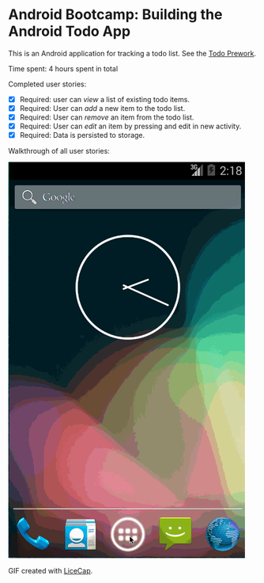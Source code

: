 # Android Bootcamp: Building the Android Todo App

This is an Android application for tracking a todo list. See the [Todo Prework](https://gist.github.com/nesquena/843228e83fdc4f5ddc4e).

Time spent: 4 hours spent in total

Completed user stories:

 * [x] Required: user can *view* a list of existing todo items.
 * [x] Required: User can *add* a new item to the todo list.
 * [x] Required: User can *remove* an item from the todo list.
 * [x] Required: User can *edit* an item by pressing and edit in new activity.
 * [x] Required: Data is persisted to storage.
 
Walkthrough of all user stories:

![Video Walkthrough](anim_todo_app.gif)

GIF created with [LiceCap](http://www.cockos.com/licecap/).

